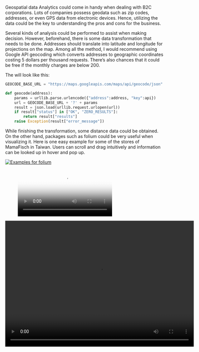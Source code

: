 Geospatial data Analytics could come in handy when dealing with B2C corporations. Lots of companies possess geodata such as zip codes, addresses, or even GPS data from electronic devices. Hence, utilizing the data could be the key to understanding the pros and cons for the business.

 

Several kinds of analysis could be performed to assist when making decision. However, beforehand, there is some data transformation that needs to be done. Addresses should translate into latitude and longitude for projections on the map. Among all the method, I would recommend using Google API geocoding which converts addresses to geographic coordinates costing 5 dollars per thousand requests. There’s also chances that it could be free if the monthly charges are below 200. 



The will look like this:

```python
GEOCODE_BASE_URL = "https://maps.googleapis.com/maps/api/geocode/json"

def geocode(address):
    params = urllib.parse.urlencode({"address":address, "key":api})
    url = GEOCODE_BASE_URL + '?' + params
	result = json.load(urllib.request.urlopen(url))
	if result["status"] in ["OK", "ZERO_RESULTS"]:
    	return result["results"]
	raise Exception(result["error_message"])
```

  

While finishing the transformation, some distance data could be obtained. On the other hand, packages such as folium could be very useful when visualizing it. Here is one easy example for some of the stores of MamaFisch in Taiwan. Users can scroll and drag intuitively and information can be looked up in hover and pop up.


<a href="{assets/images/MamaFisch.mp4}" title="Example"><img src="{assets/images/MamaFisch_Moment.jpg}" alt="Examples for folium" /></a>

<figure class="video_container">
  <video controls="true" allowfullscreen="true" poster="assets/images/MamaFisch_Moment.jpg">
    <source src="assets/images/MamaFisch.mp4" type="mp4">
  </video>
</figure>

<video width="600" height="400" controls>
  <source src="assets/images/MamaFisch.mp4" type="video/mp4">
</video>
